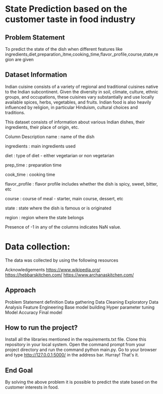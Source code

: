 # State Prediction based on the customer taste in food industry
## Problem Statement 
To predict the state of the dish when different features like ingredients,diet,preparation_itme,cooking_time,flavor_profile,course,state,region are given

## Dataset Information

Indian cuisine consists of a variety of regional and traditional cuisines native to the Indian subcontinent. Given the diversity in soil, climate, culture, ethnic groups, and occupations, these cuisines vary substantially and use locally available spices, herbs, vegetables, and fruits. Indian food is also heavily influenced by religion, in particular Hinduism, cultural choices and traditions.

This dataset consists of information about various Indian dishes, their ingredients, their place of origin, etc.

Column Description
name : name of the dish

ingredients : main ingredients used

diet : type of diet - either vegetarian or non vegetarian

prep_time : preparation time

cook_time : cooking time

flavor_profile : flavor profile includes whether the dish is spicy, sweet, bitter, etc

course : course of meal - starter, main course, dessert, etc

state : state where the dish is famous or is originated

region : region where the state belongs

Presence of -1 in any of the columns indicates NaN value.

# Data collection:

The data was collected by using the following resources

Acknowledgements
https://www.wikipedia.org/
https://hebbarskitchen.com/
https://www.archanaskitchen.com/

## Approach

Problem Statement definition
Data gathering
Data Cleaning
Exploratory Data Analysis
Feature Engineering
Base model building
Hyper parameter tuning
Model Accuracy
Final model

## How to run the project?
Install all the libraries mentioned in the requirements.txt file.
Clone this repository in your local system.
Open the command prompt from your project directory and run the command python main.py.
Go to your browser and type http://127.0.0.1:5000/ in the address bar.
Hurray! That's it.

## End Goal
By solving the above problem it is possible to predict the state based on the customer interests in food.
